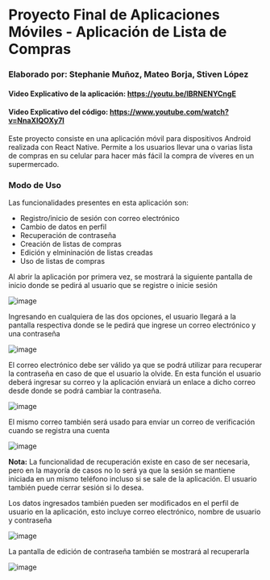 # Proyecto Final de Aplicaciones Móviles - Aplicación de Lista de Compras
### Elaborado por: Stephanie Muñoz, Mateo Borja, Stiven López
#### Video Explicativo de la aplicación: https://youtu.be/lBRNENYCngE
#### Video Explicativo del código: https://www.youtube.com/watch?v=NnaXlQOXy7I

Este proyecto consiste en una aplicación móvil para dispositivos Android realizada con React Native. Permite a los usuarios llevar una o varias lista de compras en su celular
para hacer más fácil la compra de víveres en un supermercado.

### Modo de Uso

Las funcionalidades presentes en esta aplicación son:

- Registro/inicio de sesión con correo electrónico
- Cambio de datos en perfil
- Recuperación de contraseña
- Creación de listas de compras
- Edición y elmininación de listas creadas
- Uso de listas de compras

Al abrir la aplicación por primera vez, se mostrará la siguiente pantalla de inicio donde se pedirá al usuario que se registre o inicie sesión

![image](https://user-images.githubusercontent.com/66144847/156697345-dcde8dad-6494-4ac6-a202-50e4cac10382.png)

Ingresando en cualquiera de las dos opciones, el usuario llegará a la pantalla respectiva donde se le pedirá que ingrese un correo electrónico y una contraseña

![image](https://user-images.githubusercontent.com/66144847/156697820-1a514560-c1f4-43b0-b4c9-9faed0ac98f2.png)

El correo electrónico debe ser válido ya que se podrá utilizar para recuperar la contraseña en caso de que el usuario la olvide. En esta función el usuario deberá ingresar su correo y la aplicación enviará un enlace a dicho correo desde donde se podrá cambiar la contraseña.

![image](https://user-images.githubusercontent.com/66144847/156698205-ae7d3a7c-a8e8-413f-baec-9811d1aba944.png)

El mismo correo también será usado para enviar un correo de verificación cuando se registra una cuenta

![image](https://user-images.githubusercontent.com/66144847/156698298-6928cdd0-588e-4f09-b03b-4adf00ee1852.png)

**Nota:** La funcionalidad de recuperación existe en caso de ser necesaria, pero en la mayoría de casos no lo será ya que la sesión se mantiene iniciada en un mismo teléfono incluso si se sale de la aplicación. El usuario también puede cerrar sesión si lo desea.

Los datos ingresados también pueden ser modificados en el perfil de usuario en la aplicación, esto incluye correo electrónico, nombre de usuario y contraseña

![image](https://user-images.githubusercontent.com/66144847/156698873-3f8f7c93-acc1-4846-baf7-0cd9606aa2fa.png)

La pantalla de edición de contraseña también se mostrará al recuperarla

![image](https://user-images.githubusercontent.com/66144847/156699023-d1bcccb0-63fb-4b9a-ab81-a27df5e79b83.png)
